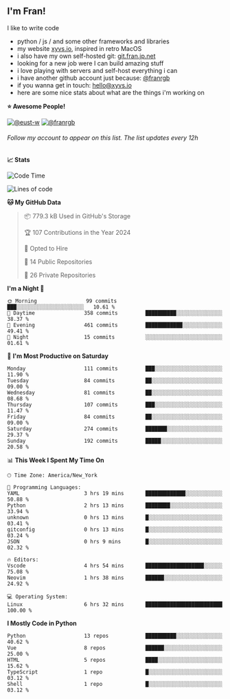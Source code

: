 ## I'm Fran!

I like to write code

- python /  js / and some other frameworks and libraries
- my website [xyvs.io](https://xyvs.io), inspired in retro MacOS
- i also have my own self-hosted git: [git.fran.jp.net](https://git.fran.jp.net/)
- looking for a new job were I can build amazing stuff
- i love playing with servers and self-host everything i can
- i have another github account just because: [@franrgb](https://github.com/franrgb)
- if you wanna get in touch: [hello@xyvs.io](mailto:hello@xyvs.io)
- here are some nice stats about what are the things i'm working on

<!--START_SECTION:waka-->
**⭐ Awesome People!** 

[![@eust-w](https://img.shields.io/badge/@eust--w-black?style=plastic&logo=github&logoColor=fff)](https://github.com/eust-w) [![@franrgb](https://img.shields.io/badge/@franrgb-black?style=plastic&logo=github&logoColor=fff)](https://github.com/franrgb) 

###### Follow my account to appear on this list. *The list updates every 12h*

**📈 Stats** 

![Code Time](http://img.shields.io/badge/Code%20Time-6%20hrs%2032%20mins-blue)

![Lines of code](https://img.shields.io/badge/From%20Hello%20World%20I%27ve%20Written-143.4%20thousand%20lines%20of%20code-blue)

**🐱 My GitHub Data** 

> 📦 779.3 kB Used in GitHub's Storage 
 > 
> 🏆 107 Contributions in the Year 2024
 > 
> 💼 Opted to Hire
 > 
> 📜 14 Public Repositories 
 > 
> 🔑 26 Private Repositories 
 > 
**I'm a Night 🦉** 

```text
🌞 Morning                99 commits          ███░░░░░░░░░░░░░░░░░░░░░░   10.61 % 
🌆 Daytime                358 commits         ██████████░░░░░░░░░░░░░░░   38.37 % 
🌃 Evening                461 commits         ████████████░░░░░░░░░░░░░   49.41 % 
🌙 Night                  15 commits          ░░░░░░░░░░░░░░░░░░░░░░░░░   01.61 % 
```
📅 **I'm Most Productive on Saturday** 

```text
Monday                   111 commits         ███░░░░░░░░░░░░░░░░░░░░░░   11.90 % 
Tuesday                  84 commits          ██░░░░░░░░░░░░░░░░░░░░░░░   09.00 % 
Wednesday                81 commits          ██░░░░░░░░░░░░░░░░░░░░░░░   08.68 % 
Thursday                 107 commits         ███░░░░░░░░░░░░░░░░░░░░░░   11.47 % 
Friday                   84 commits          ██░░░░░░░░░░░░░░░░░░░░░░░   09.00 % 
Saturday                 274 commits         ███████░░░░░░░░░░░░░░░░░░   29.37 % 
Sunday                   192 commits         █████░░░░░░░░░░░░░░░░░░░░   20.58 % 
```


📊 **This Week I Spent My Time On** 

```text
🕑︎ Time Zone: America/New_York

💬 Programming Languages: 
YAML                     3 hrs 19 mins       █████████████░░░░░░░░░░░░   50.88 % 
Python                   2 hrs 13 mins       ████████░░░░░░░░░░░░░░░░░   33.94 % 
unknown                  0 hrs 13 mins       █░░░░░░░░░░░░░░░░░░░░░░░░   03.41 % 
gitconfig                0 hrs 13 mins       █░░░░░░░░░░░░░░░░░░░░░░░░   03.24 % 
JSON                     0 hrs 9 mins        █░░░░░░░░░░░░░░░░░░░░░░░░   02.32 % 

🔥 Editors: 
Vscode                   4 hrs 54 mins       ███████████████████░░░░░░   75.08 % 
Neovim                   1 hrs 38 mins       ██████░░░░░░░░░░░░░░░░░░░   24.92 % 

💻 Operating System: 
Linux                    6 hrs 32 mins       █████████████████████████   100.00 % 
```

**I Mostly Code in Python** 

```text
Python                   13 repos            ██████████░░░░░░░░░░░░░░░   40.62 % 
Vue                      8 repos             ██████░░░░░░░░░░░░░░░░░░░   25.00 % 
HTML                     5 repos             ████░░░░░░░░░░░░░░░░░░░░░   15.62 % 
TypeScript               1 repo              █░░░░░░░░░░░░░░░░░░░░░░░░   03.12 % 
Shell                    1 repo              █░░░░░░░░░░░░░░░░░░░░░░░░   03.12 % 
```




<!--END_SECTION:waka-->
